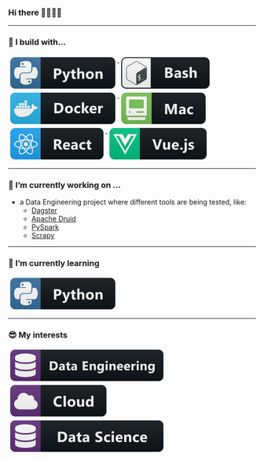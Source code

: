 ### Hi there 🎉🎈🎉🎈

---
### 🚧 I build with...

  <a href="https://www.python.org/">
    <img src="https://raw.githubusercontent.com/MikeCodesDotNET/ColoredBadges/master/svg/dev/languages/python.svg" alt="Python" style="vertical-align:top; margin:4px">
  </a>

  <a href="https://github.com/LunarVim/LunarVim">
    <img src="https://raw.githubusercontent.com/MikeCodesDotNET/ColoredBadges/master/svg/dev/tools/bash.svg" alt="Neovim" style="vertical-align:top; margin:4px">
  </a>

  <a href="https://docker.com">
    <img src="https://raw.githubusercontent.com/MikeCodesDotNET/ColoredBadges/master/svg/dev/tools/docker.svg" alt="Docker" style="vertical-align:top; margin:4px">
  </a>
 
  <a href="https://www.apple.com/macbook-pro-13/">
    <img src="https://raw.githubusercontent.com/MikeCodesDotNET/ColoredBadges/master/svg/devices/mac.svg" alt="MacBook Pro" style="vertical-align:top; margin:4px">
  </a>

  <a href="https://reactjs.org">
    <img src="https://raw.githubusercontent.com/MikeCodesDotNET/ColoredBadges/master/svg/dev/frameworks/react.svg" alt="React" style="vertical-align:top; margin:4px">
  </a>

  <a href="https://vuejs.org">
    <img src="https://raw.githubusercontent.com/MikeCodesDotNET/ColoredBadges/master/svg/dev/frameworks/vue.svg" alt="VueJS" style="vertical-align:top; margin:4px">
  </a>
</p>

---
### 🔭 I’m currently working on ...
 - a Data Engineering project where different tools are being tested, like:
    - [Dagster](https://dagster.io)
    - [Apache Druid](https://apache.druid.org)
    - [PySpark](https://spark.apache.org)
    - [Scrapy](https://scrapy.org)

---
### 🌱 I’m currently learning
<p>
  <a href="https://www.python.org/">
    <img src="https://raw.githubusercontent.com/MikeCodesDotNET/ColoredBadges/master/svg/dev/languages/python.svg" alt="Python" style="vertical-align:top; margin:4px">
  </a>
</p>

---
### 😎 My interests 
<a href="#">
    <img src="https://raw.githubusercontent.com/stejul/stejul/master/customBadges/dataengineering.svg" alt="Data Engineering" style="vertical-align:top; margin:4px">
  </a>
<a href="#">
    <img src="https://raw.githubusercontent.com/MikeCodesDotNET/ColoredBadges/master/svg/dev/misc/cloud.svg" alt="Cloud" style="vertical-align:top; margin:4px">
  </a>
  <a href="#">
    <img src="https://raw.githubusercontent.com/MikeCodesDotNET/ColoredBadges/master/svg/dev/misc/datascience.svg" alt="Data Science" style="vertical-align:top; margin:4px">
  </a>


